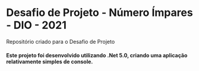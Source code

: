 # Desafio de Projeto - Número Ímpares - DIO - 2021
Repositório criado para o Desafio de Projeto

####  Este projeto foi desenvolvido utilizando .Net 5.0, criando uma aplicação relativamente simples de console.

